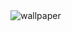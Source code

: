 <img src="https://user-images.githubusercontent.com/89649310/161342756-d08e87bb-06bd-4ba6-ac0d-ce2a7a16197c.jpg" alt="wallpaper">
